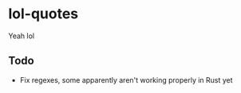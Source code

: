 # lol-quotes

Yeah lol

## Todo

* Fix regexes, some apparently aren't working properly in Rust yet
